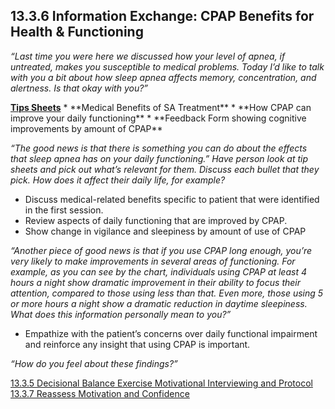 ## 13.3.6 Information Exchange: CPAP Benefits for Health & Functioning

_“Last time you were here we discussed how your level of apnea, if untreated, makes you susceptible to medical problems. Today I’d like to talk with you a bit about how sleep apnea affects memory, concentration, and alertness. Is that okay with you?”_

<div class="bs-callout bs-callout-info">
  <p>
    <strong><u>Tips Sheets</u></strong>
    * **Medical Benefits of SA Treatment**
    * **How CPAP can improve your daily functioning**
    * **Feedback Form showing cognitive improvements by amount of CPAP**
  </p>
</div>

_“The good news is that there is something you can do about the effects that sleep apnea has on your daily functioning.”  Have person look at tip sheets and pick out what’s relevant for them. Discuss each bullet that they pick. How does it affect their daily life, for example?_

* Discuss medical-related benefits specific to patient that were identified in the first session.
* Review aspects of daily functioning that are improved by CPAP.
* Show change in vigilance and sleepiness by amount of use of CPAP

_“Another piece of good news is that if you use CPAP long enough, you’re very likely to make improvements in several areas of functioning. For example, as you can see by the chart, individuals using CPAP at least 4 hours a night show dramatic improvement in their ability to focus their attention, compared to those using less than that. Even more, those using 5 or more hours a night show a dramatic reduction in daytime sleepiness. What does this information personally mean to you?”_

* Empathize with the patient’s concerns over daily functional impairment and reinforce any insight that using CPAP is important.

_“How do you feel about these findings?”_


<div class="center">
<div class="btn-group">
  <a href=":pages_path:/manuals/motivational-interviewing/13-03-05-decisional-balance-exercise.md" class="btn btn-default">
    <span class="glyphicon glyphicon-chevron-left"></span>
    13.3.5 Decisional Balance Exercise
  </a>

  <a href=":pages_path:/manuals/motivational-interviewing" class="btn btn-default">
    <span class="glyphicon glyphicon-chevron-up"></span>
    Motivational Interviewing and Protocol
  </a>

  <a href=":pages_path:/motivational-interviewing/13-03-07-reassess-motivation-confidence.md" class="btn btn-success">
    13.3.7 Reassess Motivation and Confidence
    <span class="glyphicon glyphicon-chevron-right"></span>
  </a>
</div>
</div>
